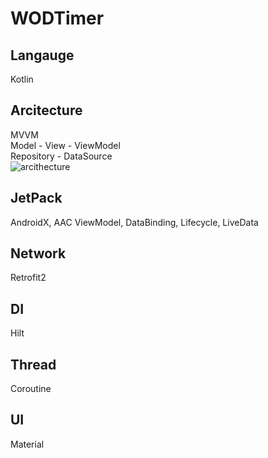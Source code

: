 # WODTimer

## Langauge
Kotlin

## Arcitecture
MVVM  
Model - View - ViewModel   
Repository - DataSource   
![arcithecture](https://github.com/jess-jang/WODTimer/blob/master/arcithecture_plan.png)

## JetPack
AndroidX, AAC ViewModel, DataBinding, Lifecycle, LiveData

## Network
Retrofit2

## DI
Hilt

## Thread
Coroutine

## UI
Material
